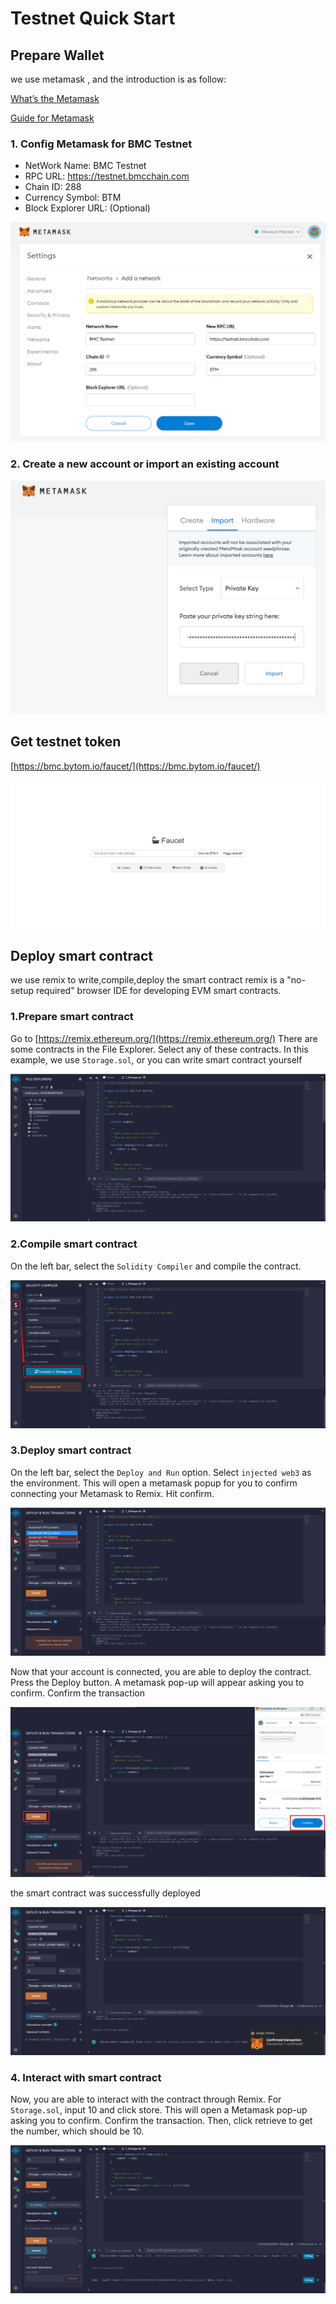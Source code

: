 # Testnet Quick Start

## Prepare Wallet

we use metamask , and the introduction is as follow:

[What’s the Metamask](https://metamask.io/index.html)

[Guide for Metamask](https://docs.metamask.io/guide/)

### 1. Config Metamask for BMC Testnet

- NetWork Name: BMC Testnet
- RPC URL: https://testnet.bmcchain.com
- Chain ID: 288
- Currency Symbol: BTM
- Block Explorer URL: (Optional)

![](../img/01/testnet1.png)

### 2. Create a new account or import an existing account

![](../img/01/testnet2.png)

## Get testnet token

[https://bmc.bytom.io/faucet/](https://bmc.bytom.io/faucet/)

![](../img/01/testnet2-2.png)

## Deploy smart contract

we use remix to write,compile,deploy the smart contract
remix is a "no-setup required" browser IDE for developing EVM smart contracts.

### 1.Prepare smart contract

Go to [https://remix.ethereum.org/](https://remix.ethereum.org/)
There are some contracts in the File Explorer. Select any of these contracts. In this example, we use `Storage.sol`, or you can write smart contract yourself

![](../img/01/testnet3.png)

### 2.Compile smart contract

On the left bar, select the `Solidity Compiler` and compile the contract.

![](../img/01/testnet4.png)

### 3.Deploy smart contract

On the left bar, select the `Deploy and Run` option. Select `injected web3` as the environment. This will open a metamask popup for you to confirm connecting your Metamask to Remix. Hit confirm.

![](../img/01/testnet5.png)

Now that your account is connected, you are able to deploy the contract. Press the Deploy button. A metamask pop-up will appear asking you to confirm. Confirm the transaction

![](../img/01/testnet6.png)

the smart contract was successfully deployed

![](../img/01/testnet7.png)

### 4. Interact with smart contract

Now, you are able to interact with the contract through Remix. For `Storage.sol`, input 10 and click store. This will open a Metamask pop-up asking you to confirm. Confirm the transaction. Then, click retrieve to get the number, which should be 10.

![](../img/01/testnet8.png)






